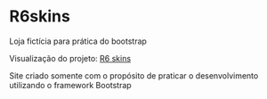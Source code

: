 # R6skins
Loja fictícia para prática do bootstrap

Visualização do projeto: [R6 skins](https://profparedes-r6skins.netlify.app/)

Site criado somente com o propósito de praticar o desenvolvimento utilizando o framework Bootstrap
